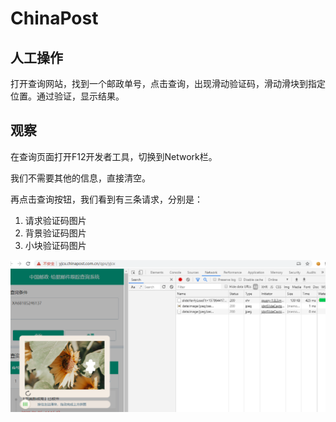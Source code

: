 # ChinaPost

## 人工操作

打开查询网站，找到一个邮政单号，点击查询，出现滑动验证码，滑动滑块到指定位置。通过验证，显示结果。

## 观察

在查询页面打开F12开发者工具，切换到Network栏。

我们不需要其他的信息，直接清空。

再点击查询按钮，我们看到有三条请求，分别是：

1. 请求验证码图片
2. 背景验证码图片
3. 小块验证码图片

![1](https://github.com/LuMitchell/crack_captcha/blob/master/chinapost/images/61826.png)
